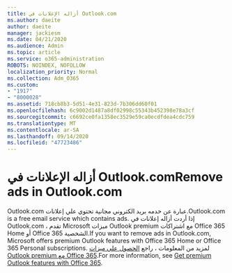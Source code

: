 ```yaml
---
title: أزاله الإعلانات في Outlook.com
ms.author: daeite
author: daeite
manager: jackiesm
ms.date: 04/21/2020
ms.audience: Admin
ms.topic: article
ms.service: o365-administration
ROBOTS: NOINDEX, NOFOLLOW
localization_priority: Normal
ms.collection: Adm_O365
ms.custom:
- "1917"
- "8000028"
ms.assetid: 718cb8b3-5d51-4e31-823d-7b306dd60f01
ms.openlocfilehash: 6c9002d1487a8df02998c55343b452398e78a3cf
ms.sourcegitcommit: c6692ce0fa1358ec3529e59ca0ecdfdea4cdc759
ms.translationtype: MT
ms.contentlocale: ar-SA
ms.lasthandoff: 09/14/2020
ms.locfileid: "47723486"
---
```

# <a name="remove-ads-in-outlookcom"></a><span data-ttu-id="1732e-102">أزاله الإعلانات في Outlook.com</span><span class="sxs-lookup"><span data-stu-id="1732e-102">Remove ads in Outlook.com</span></span>

<span data-ttu-id="1732e-103">Outlook.com عبارة عن خدمه بريد الكتروني مجانية تحتوي علي إعلانات.</span><span class="sxs-lookup"><span data-stu-id="1732e-103">Outlook.com is a free email service which contains ads.</span></span> <span data-ttu-id="1732e-104">إذا أردت أزاله إعلانات في Outlook.com ، تقدم Microsoft ميزات Outlook premium مع اشتراكات Office 365 Home أو Office 365 الشخصية.</span><span class="sxs-lookup"><span data-stu-id="1732e-104">If you want to remove ads in Outlook.com, Microsoft offers premium Outlook features with Office 365 Home or Office 365 Personal subscriptions.</span></span> <span data-ttu-id="1732e-105">لمزيد من المعلومات ، راجع [الحصول علي ميزات Outlook premium مع Office 365](https://go.microsoft.com/fwlink/?linkid=872181).</span><span class="sxs-lookup"><span data-stu-id="1732e-105">For more information, see [Get premium Outlook features with Office 365](https://go.microsoft.com/fwlink/?linkid=872181).</span></span>